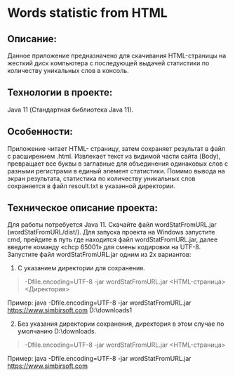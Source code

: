 # Words statistic from HTML
## Описание: 
Данное приложение предназначено для скачивания HTML-страницы на жесткий диск компьютера с последующей выдачей статистики по количеству уникальных слов в консоль.
## Технологии в проекте:
Java 11 (Стандартная библиотека Java 11).
## Особенности: 
Приложение читает HTML- страницу, затем сохраняет результат в файл с расширением .html. Извлекает текст из видимой части сайта (Body), превращает все буквы в заглавные для объединения одинаковых слов с разными регистрами в единый элемент статистики. Помимо вывода на экран результата, статистика по количеству уникальных слов сохраняется в файл resoult.txt в указанной директории.
## Техническое описание проекта: 
Для работы потребуется Java 11. 
Скачайте файл wordStatFromURL.jar (wordStatFromURL/dist/). Для запуска проекта на Windows запустите cmd, прейдите в путь где находится файл wordStatFromURL.jar, далее введите команду «chcp 65001»  для смены кодировки на UTF-8.
Запустите файл wordStatFromURL.jar одним из 2х вариантов:

1.	С указанием директории для сохранения.
> -Dfile.encoding=UTF-8 -jar wordStatFromURL.jar  <HTML-страница> <Директория>

Пример: java -Dfile.encoding=UTF-8 -jar wordStatFromURL.jar  https://www.simbirsoft.com D:\\downloads1

2.	Без указания директории сохранения, директория в этом случае по умолчанию D:\\downloads.
> -Dfile.encoding=UTF-8 -jar wordStatFromURL.jar  <HTML-страница>

Пример: java -Dfile.encoding=UTF-8 -jar wordStatFromURL.jar  https://www.simbirsoft.com
